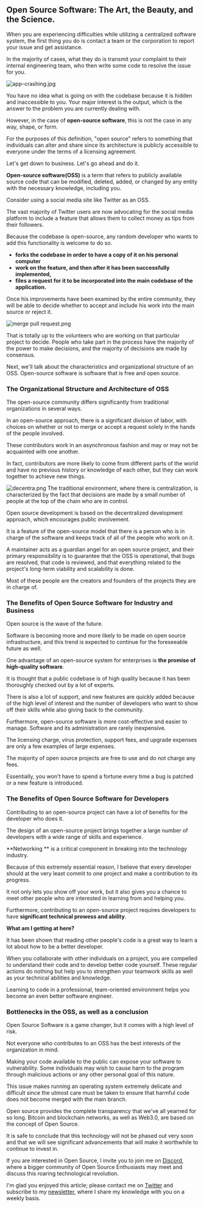 ## Open Source Software: The Art, the Beauty, and the Science.

When you are experiencing difficulties while utilizing a centralized software system, the first thing you do is contact a team or the corporation to report your issue and get assistance.

In the majority of cases, what they do is transmit your complaint to their internal engineering team, who then write some code to resolve the issue for you.


![app-crashing.jpg](https://cdn.hashnode.com/res/hashnode/image/upload/v1635686352712/g51VdXWtB.jpeg)

You have no idea what is going on with the codebase because it is hidden and inaccessible to you. Your major interest is the output, which is the answer to the problem you are currently dealing with.

However, in the case of **open-source software**, this is not the case in any way, shape, or form.

For the purposes of this definition, "open source" refers to something that individuals can alter and share since its architecture is publicly accessible to everyone under the terms of a licensing agreement.

Let's get down to business. Let's go ahead and do it.

**Open-source software(OSS)** is a term that refers to publicly available source code that can be modified, deleted, added, or changed by any entity with the necessary knowledge, including you.

Consider using a social media site like Twitter as an OSS.

The vast majority of Twitter users are now advocating for the social media platform to include a feature that allows them to collect money as tips from their followers.

Because the codebase is open-source, any random developer who wants to add this functionality is welcome to do so.

- **forks the codebase in order to have a copy of it on his personal computer**
- **work on the feature, and then after it has been successfully implemented,**
- **files a request for it to be incorporated into the main codebase of the application.**

Once his improvements have been examined by the entire community, they will be able to decide whether to accept and include his work into the main source or reject it.


![merge pull request.png](https://cdn.hashnode.com/res/hashnode/image/upload/v1635686604889/mmythvTFC.png)

That is totally up to the volunteers who are working on that particular project to decide. People who take part in the process have the majority of the power to make decisions, and the majority of decisions are made by consensus.

Next, we'll talk about the characteristics and organizational structure of an OSS. Open-source software is software that is free and open source.


### The Organizational Structure and Architecture of OSS

The open-source community differs significantly from traditional organizations in several ways.

In an open-source approach, there is a significant division of labor, with choices on whether or not to merge or accept a request solely in the hands of the people involved.

These contributors work in an asynchronous fashion and may or may not be acquainted with one another.

In fact, contributors are more likely to come from different parts of the world and have no previous history or knowledge of each other, but they can work together to achieve new things.


![decentra.png](https://cdn.hashnode.com/res/hashnode/image/upload/v1635686674611/FY4_McdW5.png)
The traditional environment, where there is centralization, is characterized by the fact that decisions are made by a small number of people at the top of the chain who are in control.

Open source development is based on the decentralized development approach, which encourages public involvement.

It is a feature of the open-source model that there is a person who is in charge of the software and keeps track of all of the people who work on it.

A maintainer acts as a guardian angel for an open source project, and their primary responsibility is to guarantee that the OSS is operational, that bugs are resolved, that code is reviewed, and that everything related to the project's long-term viability and scalability is done.

Most of these people are the creators and founders of the projects they are in charge of.



### The Benefits of Open Source Software for Industry and Business

Open source is the wave of the future.

Software is becoming more and more likely to be made on open source infrastructure, and this trend is expected to continue for the foreseeable future as well.

One advantage of an open-source system for enterprises is **the promise of high-quality software**.

It is thought that a public codebase is of high quality because it has been thoroughly checked out by a lot of experts.

There is also a lot of support, and new features are quickly added because of the high level of interest and the number of developers who want to show off their skills while also giving back to the community.

Furthermore, open-source software is more cost-effective and easier to manage. Software and its administration are rarely inexpensive.

The licensing charge, virus protection, support fees, and upgrade expenses are only a few examples of large expenses.

The majority of open source projects are free to use and do not charge any fees.

Essentially, you won't have to spend a fortune every time a bug is patched or a new feature is introduced.



### The Benefits of Open Source Software for Developers

Contributing to an open-source project can have a lot of benefits for the developer who does it.

The design of an open-source project brings together a large number of developers with a wide range of skills and experience.

**Networking ** is a critical component in breaking into the technology industry.

Because of this extremely essential reason, I believe that every developer should at the very least commit to one project and make a contribution to its progress.

It not only lets you show off your work, but it also gives you a chance to meet other people who are interested in learning from and helping you.

Furthermore, contributing to an open-source project requires developers to have **significant technical prowess and ability**.

**What am I getting at here?**

It has been shown that reading other people's code is a great way to learn a lot about how to be a better developer.

When you collaborate with other individuals on a project, you are compelled to understand their code and to develop better code yourself. These regular actions do nothing but help you to strengthen your teamwork skills as well as your technical abilities and knowledge.

Learning to code in a professional, team-oriented environment helps you become an even better software engineer.

### Bottlenecks in the OSS, as well as a conclusion

Open Source Software is a game changer, but it comes with a high level of risk.

Not everyone who contributes to an OSS has the best interests of the organization in mind.

Making your code available to the public can expose your software to vulnerability. Some individuals may wish to cause harm to the program through malicious actions or any other personal goal of this nature.

This issue makes running an operating system extremely delicate and difficult since the utmost care must be taken to ensure that harmful code does not become merged with the main branch.

Open source provides the complete transparency that we've all yearned for so long. Bitcoin and blockchain networks, as well as Web3.0, are based on the concept of Open Source.

It is safe to conclude that this technology will not be phased out very soon and that we will see significant advancements that will make it worthwhile to continue to invest in.

If you are interested in Open Source, I invite you to join me on [Discord](https://discord.gg/AETh9SM6jD), where a bigger community of Open Source Enthusiasts may meet and discuss this roaring technological revolution.

I'm glad you enjoyed this article; please contact me on [Twitter](https://twitter.com/asiedu_dev) and subscribe to my [newsletter](https://www.getrevue.co/profile/michaelasiedu), where I share my knowledge with you on a weekly basis.